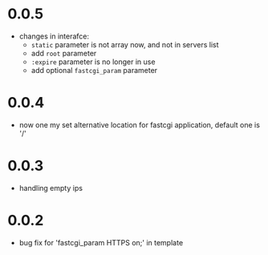 0.0.5
===
- changes in interafce: 
   - `static` parameter is not array now, and not in servers list
   - add `root` parameter 
   - `:expire` parameter is no longer in use
   - add optional `fastcgi_param` parameter
   
0.0.4
===
- now one my set alternative location for fastcgi application, default one is '/'

0.0.3
===
- handling empty ips

0.0.2
===
- bug fix for 'fastcgi_param  HTTPS on;' in template
